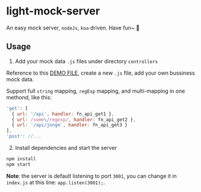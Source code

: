 # light-mock-server

An easy mock server, `nodeJs`, `koa` driven. Have fun~ :metal:

## Usage

1. Add your mock data `.js` files under directory `controllers`

Reference to this [DEMO FILE](./controllers/demo.js), create a new `.js` file, add your own bussiness mock data.

Support full `string` mapping, `regExp` mapping, and multi-mapping in one methond, like this:

```js
'get': [
  { url: '/api', handler: fn_api_get1 },
  { url: /some\/regexp/, handler: fn_api_get2 },
  { url: '/api/jonge', handler: fn_api_get3 }
], 
'post': //...
```

2. Install dependencies and start the server

```bash
npm install
npm start
```

**Note**: the server is default listening to port `3001`, you can change it in `index.js` at this line: `app.listen(3001);`.
